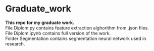 # Graduate_work
**This repo for my graduate work.**  
File Diplom.py contains feature extraction alghorithm from .json files.  
File Diplom.ipynb contains full version of the work.  
Folder Segmentation contains segmentation neural network used in research.
